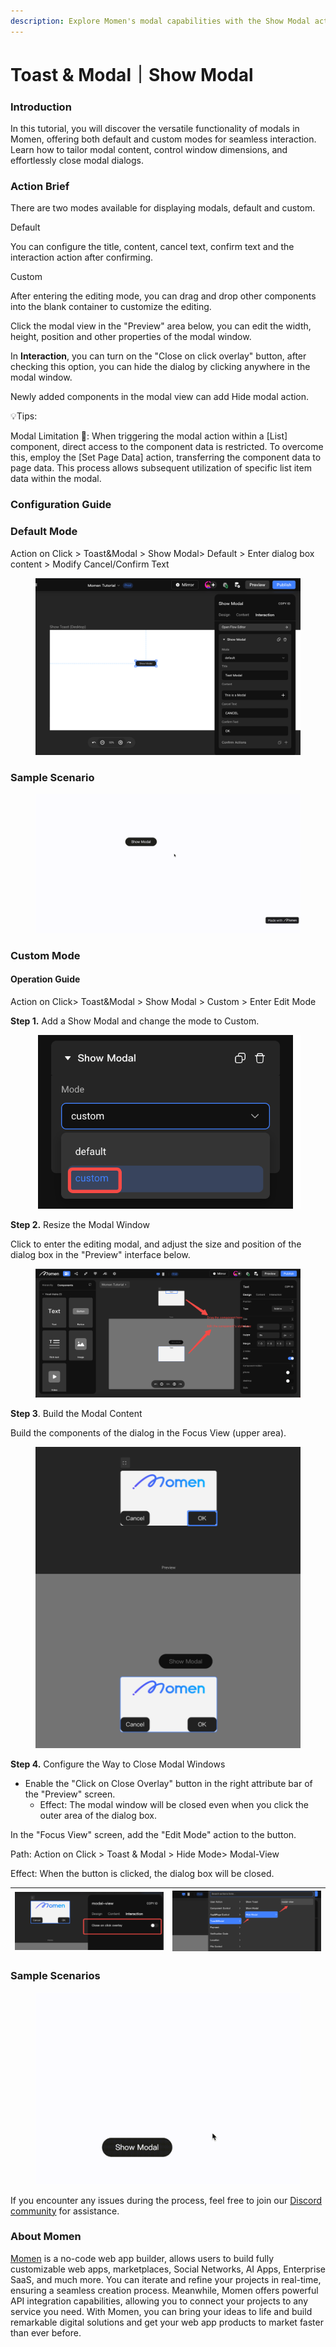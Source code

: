```yaml
---
description: Explore Momen's modal capabilities with the Show Modal action tutorial.
---
```


# Toast & Modal｜Show Modal

### **Introduction**

In this tutorial, you will discover the versatile functionality of modals in Momen, offering both default and custom modes for seamless interaction. Learn how to tailor modal content, control window dimensions, and effortlessly close modal dialogs.

### **Action Brief**

There are two modes available for displaying modals, default and custom.

Default

You can configure the title, content, cancel text, confirm text and the interaction action after confirming.

Custom

After entering the editing mode, you can drag and drop other components into the blank container to customize the editing.

Click the modal view in the "Preview" area below, you can edit the width, height, position and other properties of the modal window.

In **Interaction**, you can turn on the "Close on click overlay" button, after checking this option, you can hide the dialog by clicking anywhere in the modal window.

Newly added components in the modal view can add Hide modal action.

💡Tips:

Modal Limitation 🚫: When triggering the modal action within a \[List] component, direct access to the component data is restricted. To overcome this, employ the \[Set Page Data] action, transferring the component data to page data. This process allows subsequent utilization of specific list item data within the modal.

### **Configuration Guide**

### **Default Mode**

Action on Click > Toast\&Modal > Show Modal> Default > Enter dialog box content > Modify Cancel/Confirm Text

<figure><img src="../../../../../.gitbook/assets/0 (23).png" alt="Sets the path to show the modal in default mode."><figcaption></figcaption></figure>

### **Sample Scenario**

<figure><img src="../../../../../.gitbook/assets/1.gif" alt="Sample scenario of using show modal action in default mode."><figcaption></figcaption></figure>

### **Custom Mode**

#### **Operation Guide**

Action on Click> Toast\&Modal > Show Modal > Custom > Enter Edit Mode

**Step 1.** Add a Show Modal and change the mode to Custom.

<figure><img src="../../../../../.gitbook/assets/2 (19).png" alt="Sets the mode of Show modal action to custom."><figcaption></figcaption></figure>

**Step 2.** Resize the Modal Window

Click to enter the editing modal, and adjust the size and position of the dialog box in the "Preview" interface below.

<figure><img src="../../../../../.gitbook/assets/3 (14).png" alt="Sets the mode of Show modal action to custom."><figcaption></figcaption></figure>

**Step 3**. Build the Modal Content

Build the components of the dialog in the Focus View (upper area).

<figure><img src="../../../../../.gitbook/assets/4 (14).png" alt="Build the modal content."><figcaption></figcaption></figure>

**Step 4.** Configure the Way to Close Modal Windows

* Enable the "Click on Close Overlay" button in the right attribute bar of the "Preview" screen.
  * Effect: The modal window will be closed even when you click the outer area of the dialog box.

In the "Focus View" screen, add the "Edit Mode" action to the button.

Path: Action on Click > Toast & Modal > Hide Mode> Modal-View

Effect: When the button is clicked, the dialog box will be closed.

| <img src="../../../../../.gitbook/assets/5 (9).png" alt="Enable the click on close overlay button." data-size="original"> | <img src="../../../../../.gitbook/assets/6 (9).png" alt="Sets the path to modal-view." data-size="original"> |
| ------------------------------------------------------------------------------------------------------------------------- | ------------------------------------------------------------------------------------------------------------ |

### **Sample Scenarios**

<figure><img src="../../../../../.gitbook/assets/7.gif" alt="Sample scenario of using show modal action in custom mode."><figcaption></figcaption></figure>

If you encounter any issues during the process, feel free to join our [Discord community](https://discord.com/invite/UCyhySSXfz) for assistance.​​​

### **About Momen​​​​​**

[Momen](https://momen.app/?channel=blog-about) is a no-code web app builder, allows users to build fully customizable web apps, marketplaces, Social Networks, AI Apps, Enterprise SaaS, and much more. You can iterate and refine your projects in real-time, ensuring a seamless creation process. Meanwhile, Momen offers powerful API integration capabilities, allowing you to connect your projects to any service you need. With Momen, you can bring your ideas to life and build remarkable digital solutions and get your web app products to market faster than ever before.​​
